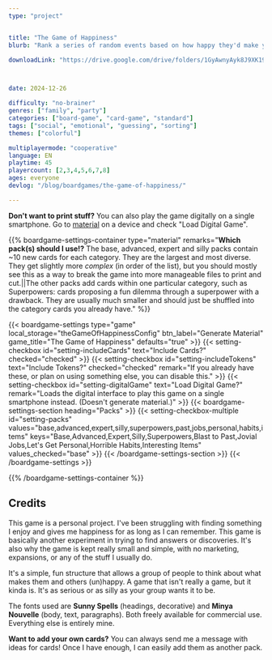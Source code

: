 ```yaml
---
type: "project"


title: "The Game of Happiness"
blurb: "Rank a series of random events based on how happy they'd make you---and hope your friends and family know you well enough to perfectly guess your ranking."

downloadLink: "https://drive.google.com/drive/folders/1GyAwnyAyk8J9XK190-KQNGulIBGo3xIb"



date: 2024-12-26

difficulty: "no-brainer"
genres: ["family", "party"]
categories: ["board-game", "card-game", "standard"]
tags: ["social", "emotional", "guessing", "sorting"]
themes: ["colorful"]

multiplayermode: "cooperative"
language: EN
playtime: 45
playercount: [2,3,4,5,6,7,8]
ages: everyone
devlog: "/blog/boardgames/the-game-of-happiness/"

---
```


**Don't want to print stuff?** You can also play the game digitally on a single smartphone. Go to [material](#material) on a device and check "Load Digital Game".

{{% boardgame-settings-container type="material" remarks="**Which pack(s) should I use!?** The base, advanced, expert and silly packs contain ~10 new cards for each category. They are the largest and most diverse. They get slightly more _complex_ (in order of the list), but you should mostly see this as a way to break the game into more manageable files to print and cut.||The other packs add cards within one particular category, such as Superpowers: cards proposing a fun dilemma through a superpower with a drawback. They are usually much smaller and should just be shuffled into the category cards you already have." %}}

{{< boardgame-settings type="game" local_storage="theGameOfHappinessConfig" btn_label="Generate Material" game_title="The Game of Happiness" defaults="true" >}}
  {{< setting-checkbox id="setting-includeCards" text="Include Cards?" checked="checked" >}}
  {{< setting-checkbox id="setting-includeTokens" text="Include Tokens?" checked="checked" remark="If you already have these, or plan on using something else, you can disable this." >}}
  {{< setting-checkbox id="setting-digitalGame" text="Load Digital Game?" remark="Loads the digital interface to play this game on a single smartphone instead. (Doesn't generate material.)" >}}
  {{< boardgame-settings-section heading="Packs" >}}
    {{< setting-checkbox-multiple id="setting-packs" values="base,advanced,expert,silly,superpowers,past,jobs,personal,habits,items" keys="Base,Advanced,Expert,Silly,Superpowers,Blast to Past,Jovial Jobs,Let's Get Personal,Horrible Habits,Interesting Items" values_checked="base" >}}
  {{< /boardgame-settings-section >}}
{{< /boardgame-settings >}}

{{% /boardgame-settings-container %}}


## Credits

This game is a personal project. I've been struggling with finding something I enjoy and gives me happiness for as long as I can remember. This game is basically another experiment in trying to find answers or discoveries. It's also why the game is kept really small and simple, with no marketing, expansions, or any of the stuff I usually do.

It's a simple, fun structure that allows a group of people to think about what makes them and others (un)happy. A game that isn't really a game, but it kinda is. It's as serious or as silly as your group wants it to be.

The fonts used are **Sunny Spells** (headings, decorative) and **Minya Nouvelle** (body, text, paragraphs). Both freely available for commercial use. Everything else is entirely mine.

**Want to add your own cards?** You can always send me a message with ideas for cards! Once I have enough, I can easily add them as another pack.

